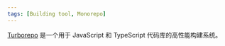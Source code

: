 ```yaml
---
tags: [Building tool, Monorepo]
---
```


[Turborepo](https://turbo.build/repo) 是一个用于 JavaScript 和 TypeScript 代码库的高性能构建系统。